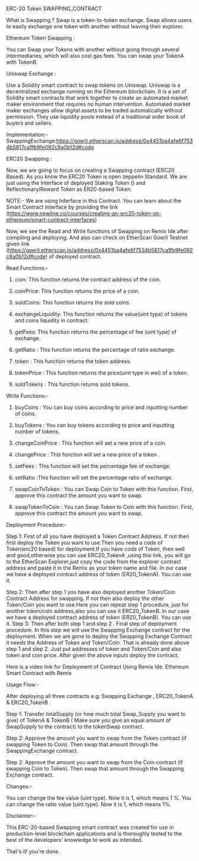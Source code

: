 ERC-20 Token SWAPPING_CONTRACT




What is Swapping ?
Swap is a token-to-token exchange. Swap allows users to easily exchange one token with another without leaving their explorer. 

Ethereum Token Swapping :

You can Swap your Tokens with another without going through several intermediaries, which will also cost gas fees. You can swap your TokenA with TokenB.

Uniswap Exchange :

Use a Solidity smart contract to swap tokens on Uniswap. Uniswap is a decentralized exchange running on the Ethereum blockchain. It is a set of Solidity smart contracts that work together to create an automated market maker environment that requires no human intervention. Automated market maker exchanges allow digital assets to be traded automatically without permission. They use liquidity pools instead of a traditional order book of buyers and sellers.




Implementation:-
SwappingExchange:https://goerli.etherscan.io/address/0x4451ba4afe6f7534b5817ca1fb9fe092c8a0b12d#code



ERC20 Swapping :

Now, we are going to focus on creating a Swapping contract (ERC20 Based). As you know the ERC20 Token is open zeppelin Standard. We are just using the Interface of deployed Staking Token () and Reflectionary/Reward Token as ER20-based Token.


NOTE:- We are using Interface in this Contract. You can learn about the Smart Contract Interface by providing the link (https://www.newline.co/courses/creating-an-erc20-token-on-ethereum/smart-contract-interfaces)


Now, we see the Read and Write functions of Swapping on Remix Ide after compiling and deploying. And also can check on EtherScan Goerli Testnet given link (https://goerli.etherscan.io/address/0x4451ba4afe6f7534b5817ca1fb9fe092c8a0b12d#code) of deployed contract.

Read Functions:-

1. coin: This function returns the contract address of the coin.

2. coinPrice: This function returns the price of a coin.

3. soldCoins: This function returns the sold coins.

4. exchangeLiquidity: This function returns the value(uint type) of tokens and coins liquidity in contract.

5. getFees: This function returns the percentage of fee (uint type) of exchange.

6. getRatio : This function returns the percentage of ratio exchange.

7. token : This function returns the token address.

8. tokenPrice : This function returns the price(uint type in wei) of a token.

9. soldTokens : This function returns sold tokens.

Write Functions:-
1. buyCoins : You can buy coins according to price and inputting number of coins. 

2. buyTokens : You can buy tokens according to price and inputting number of tokens. 

3. changeCoinPrice : This function will set a new price of a coin. 

4. changePrice : This function will set a new price of a token . 

 5. setFees : This function will set the percentage fee of exchange. 

 6. setRatio :This function will set the percentage  ratio of exchange. 

 7. swapCoinToToken : You can Swap Coin to Token  with this function. First, approve this contract the amount you want to swap. 

 8. swapTokenToCoin : You can Swap Token  to Coin with this function. First, approve this contract the amount you want to swap. 



Deployment Procedure:-

Step 1: First of all you have deployed a Token Contract Address. If not then first deploy the Token you want to use.Then you need a code of Token(erc20 based) for  deployment.If you have code of Token, then well and good,otherwise you can use  ERC20_TokenA ,using this link, you will go to the EtherScan Explorer,just copy the code from the explorer contract address and paste it in the Remix as your token name and file.
In our case we have a deployed contract address of token (ER20_TokenA). You can use it.

Step 2: Then after step 1 you have also deployed another Token/Coin Contract Address for swapping. If not then also deploy the other Token/Coin you want to use.Here you can repeat step 1 procedure, just for another token/coin address,also you can use it ERC20_TokenB. 
In our case we have a deployed contract address of token (ER20_TokenB). You can use it.
Step 3: Then after both step 1 and step 2 . Final step of deployment procedure. In this step we will use the Swapping Exchange contract for the deployment.
When we are gone to deploy the Swapping Exchange Contract it needs the Address of Token and Token/Coin. That is already done above step 1 and step 2. Just put addresses of token and Token/Coin and also token and coin price.
After given the above inputs deploy the contract.

Here is a video link for Deployment of Contract Using Remix Ide. Ethereum Smart Contract with Remix






Usage Flow:-

After deploying all three contracts e.g: Swapping Exchange , ERC20_TokenA & ERC20_TokenB .

Step 1: Transfer totalSupply (or how much total Swap_Supply you want to give) of TokenA & TokenB ( Make sure you give an equal amount of SwapSupply to the contract) to the tokenSwap contract.

Step 2: Approve the amount you want to swap from the Token contract (if swapping Token to Coin). Then swap that amount through the SwappingExchange contract.

Step 2: Approve the amount you want to swap from the Coin contract (if swapping Coin to Token). Then swap that amount through the Swapping Exchange contract.

Changes:- 

You can change the fee  value (uint type). Now it is 1, which means 1 %.
You can change the ratio value (uint type). Now it is 1, which means 1%.
 





Disclaimer:-

This ERC-20-based Swapping smart contract was created for use in production-level blockchain applications and is thoroughly tested to the best of the developers' knowledge to work as intended.



That's it! you're done. 